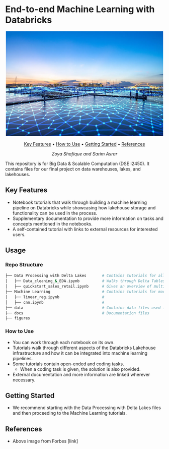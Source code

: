 # End-to-end Machine Learning with Databricks 

<p align="center">
  <img src="./figures/datalakehouse.webp" width="500"/> <br>
</p>

<div align="center">
  
[Key Features](#key-features) • [How to Use](#usage) • [Getting Started](#getting-started) • [References](#references)
</div>

<div align="center">

*Zoya Shafique and Sarim Asrar*<br>

</div>

This repository is for Big Data &amp; Scalable Computation (DSE I2450). It contains files for our final project on data warehouses, lakes, and lakehouses.

## Key Features
  - Notebook tutorials that walk through building a machine learning pipeline on Databricks while showcasing how lakehouse storage and functionality can be used in the process.
  - Supplementary documentation to provide more information on tasks and concepts mentioned in the notebooks.
  - A self-contained tutorial with links to external resources for interested users.

## Usage 
### Repo Structure
```bash
├── Data Processing with Delta Lakes       # Contains tutorials for all things data (data cleaning, EDA, ETL processes, etc.) 
│   ├── Data_cleaning_&_EDA.ipynb          # Walks through Delta Tables for data cleaning and EDA 
│   ├── quickstart_sales_retail.ipynb      # Gives an overview of multiple data tasks and ETL processes  
├── Machine Learning                       # Contains tutorials for modeling in Databricks 
│   ├── linear_reg.ipynb                   # 
│   ├── cnn.ipynb                          # 
├── data                                   # Contains data files used in tutorials 
├── docs                                   # Documentation files
├── figures                            
```
### How to Use 
  - You can work through each notebook on its own. 
  - Tutorials walk through different aspects of the Databricks Lakehouse infrastructure and how it can be integrated into machine learning pipelines.
  - Some tutorials contain open-ended and coding tasks.
    -  When a coding task is given, the solution is also provided.
  -  External documentation and more information are linked wherever necessary.

## Getting Started 
  - We recommend starting with the Data Processing with Delta Lakes files and then proceeding to the Machine Learning tutorials.

## References 
  - Above image from Forbes [link]
    



